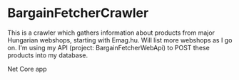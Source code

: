 # BargainFetcherCrawler

This is a crawler which gathers information about products from major Hungarian webshops, starting with Emag.hu.
Will list more webshops as I go on.
I'm using my API (project: BargainFetcherWebApi) to POST these products into my database. <br>

Net Core app
